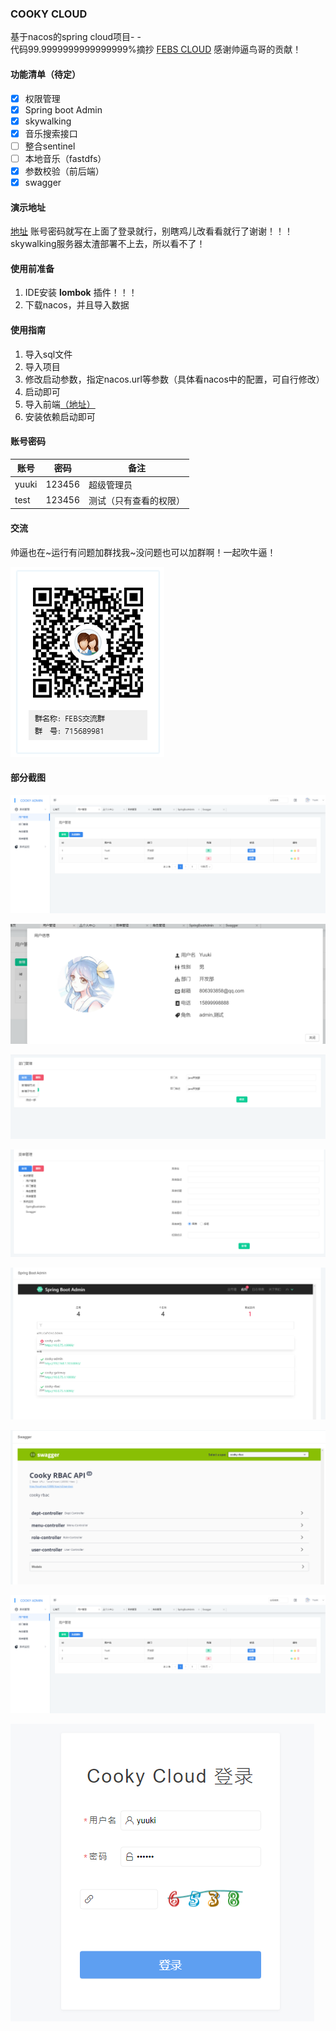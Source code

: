 ### COOKY CLOUD
基于nacos的spring cloud项目- -<br>
代码99.9999999999999999%摘抄 [FEBS CLOUD](https://github.com/wuyouzhuguli/FEBS-Cloud) 感谢帅逼鸟哥的贡献！
#### 功能清单（待定）
- [x] 权限管理
- [X] Spring boot Admin
- [X] skywalking
- [X] 音乐搜索接口
- [ ] 整合sentinel
- [ ] 本地音乐（fastdfs）
- [X] 参数校验（前后端）
- [X] swagger

#### 演示地址
[地址](http://212.64.71.11) 账号密码就写在上面了登录就行，别瞎鸡儿改看看就行了谢谢！！！skywalking服务器太渣部署不上去，所以看不了！

#### 使用前准备
1. IDE安装 **lombok** 插件！！！
2. 下载nacos，并且导入数据
#### 使用指南
1. 导入sql文件
2. 导入项目
3. 修改启动参数，指定nacos.url等参数（具体看nacos中的配置，可自行修改）
4. 启动即可
5. 导入前端[（地址）](https://github.com/yuuki80code/cooky-cloud-web)
6. 安装依赖启动即可
#### 账号密码

账号|密码|备注
---|---|---
yuuki|123456|超级管理员
test|123456|测试（只有查看的权限）

#### 交流
帅逼也在~运行有问题加群找我~没问题也可以加群啊！一起吹牛逼！

![qq](img/QQ.jpg)
#### 部分截图

![1](img/TIM截图20191204200109.png)

![2](img/TIM截图20191204200151.png)

![3](img/TIM截图20191204200214.png)

![4](img/TIM截图20191204200227.png)

![5](img/TIM截图20191204200238.png)

![6](img/TIM截图20191204200305.png)

![7](img/TIM截图20191204200109.png)

![8](img/TIM截图20191204200317.png)
